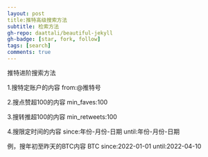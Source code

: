 ```yaml
---
layout: post
title:推特高级搜索方法
subtitle: 检索方法
gh-repo: daattali/beautiful-jekyll
gh-badge: [star, fork, follow]
tags: [search]
comments: true
---
```

推特进阶搜索方法

1.搜特定账户的内容
from:@推特号

2.搜点赞超100的内容
min_faves:100

3.搜转推超100的内容
min_retweets:100

4.搜限定时间的内容
since:年份-月份-日期
until:年份-月份-日期

例，搜年初至昨天的BTC内容
BTC since:2022-01-01 until:2022-04-10
